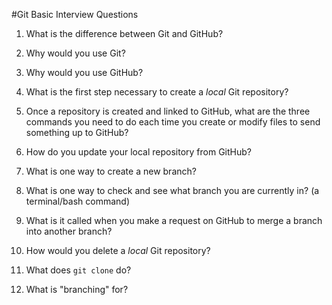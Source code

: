 #Git Basic Interview Questions

1. What is the difference between Git and GitHub?

2. Why would you use Git?

3. Why would you use GitHub?

4. What is the first step necessary to create a *local* Git repository?

5. Once a repository is created and linked to GitHub, what are the three commands you need to do each time you create or modify files to send something up to GitHub?

6. How do you update your local repository from GitHub?

7. What is one way to create a new branch?

8. What is one way to check and see what branch you are currently in? (a terminal/bash command)

9. What is it called when you make a request on GitHub to merge a branch into another branch?

10. How would you delete a *local* Git repository?

11. What does `git clone` do?

12. What is "branching" for?

